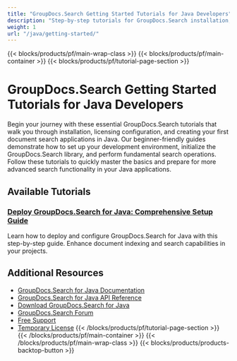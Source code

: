 ```yaml
---
title: "GroupDocs.Search Getting Started Tutorials for Java Developers"
description: "Step-by-step tutorials for GroupDocs.Search installation, licensing, setup, and creating your first search solution in Java applications."
weight: 1
url: "/java/getting-started/"
---
```

{{< blocks/products/pf/main-wrap-class >}}
{{< blocks/products/pf/main-container >}}
{{< blocks/products/pf/tutorial-page-section >}}
# GroupDocs.Search Getting Started Tutorials for Java Developers

Begin your journey with these essential GroupDocs.Search tutorials that walk you through installation, licensing configuration, and creating your first document search applications in Java. Our beginner-friendly guides demonstrate how to set up your development environment, initialize the GroupDocs.Search library, and perform fundamental search operations. Follow these tutorials to quickly master the basics and prepare for more advanced search functionality in your Java applications.

## Available Tutorials

### [Deploy GroupDocs.Search for Java&#58; Comprehensive Setup Guide](./deploy-groupdocs-search-java-setup-guide/)
Learn how to deploy and configure GroupDocs.Search for Java with this step-by-step guide. Enhance document indexing and search capabilities in your projects.

## Additional Resources

- [GroupDocs.Search for Java Documentation](https://docs.groupdocs.com/search/java/)
- [GroupDocs.Search for Java API Reference](https://reference.groupdocs.com/search/java/)
- [Download GroupDocs.Search for Java](https://releases.groupdocs.com/search/java/)
- [GroupDocs.Search Forum](https://forum.groupdocs.com/c/search)
- [Free Support](https://forum.groupdocs.com/)
- [Temporary License](https://purchase.groupdocs.com/temporary-license/)
{{< /blocks/products/pf/tutorial-page-section >}}
{{< /blocks/products/pf/main-container >}}
{{< /blocks/products/pf/main-wrap-class >}}
{{< blocks/products/products-backtop-button >}}